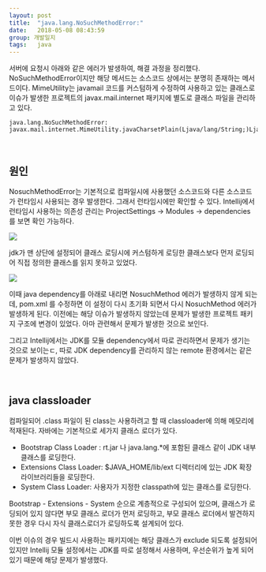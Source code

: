 ```yaml
---
layout: post
title:  "java.lang.NoSuchMethodError:"
date:   2018-05-08 08:43:59
group: 개발일지
tags:   java 
---
```


서버에 요청시 아래와 같은 에러가 발생하여, 해결 과정을 정리했다. NoSuchMethodError이지만 해당 메서드는 소스코드 상에서는 분명히 존재하는 메서드이다. MimeUtility는 javamail 코드를 커스텀하게 수정하여 사용하고 있는 클래스로 이슈가 발생한 프로젝트의 javax.mail.internet 패키지에 별도로 클래스 파일을 관리하고 있다. 

```
java.lang.NoSuchMethodError: javax.mail.internet.MimeUtility.javaCharsetPlain(Ljava/lang/String;)Ljava/lang/String;
```

<br/> 

## 원인 
NosuchMethodError는 기본적으로 컴파일시에 사용했던 소스코드와 다른 소스코드가 런타임시 사용되는 경우 발생한다. 그래서 런타임시에만 확인할 수 있다.
Intellij에서 런타임시 사용하는 의존성 관리는 ProjectSettings → Modules → dependencies 를 보면 확인 가능하다. 

<a href="//underlinee.github.io/assets/img/20180508-1.png" data-lightbox="falcon9-large">
  <img src="//underlinee.github.io/assets/img/20180508-1.png"/>
</a>

jdk가 맨 상단에 설정되어 클래스 로딩시에 커스텀하게 로딩한 클래스보다 먼저 로딩되어 직접 정의한 클래스를 읽지 못하고 있었다. 

<a href="//underlinee.github.io/assets/img/20180508-2.png" data-lightbox="falcon9-large">
  <img src="//underlinee.github.io/assets/img/20180508-2.png"/>
</a>

이때 java dependency를 아래로 내리면 NosuchMethod 에러가 발생하지 않게 되는데, pom.xml 를 수정하면 이 설정이 다시 초기화 되면서 다시 NosuchMethod 에러가 발생하게 된다. 이전에는 해당 이슈가 발생하지 않았는데 문제가 발생한 프로젝트 패키지 구조에 변경이 있었다. 아마 관련해서 문제가 발생한 것으로 보인다. 

그리고 Intellij에서는 JDK를 모듈 dependency에서 따로 관리하면서 문제가 생기는 것으로 보이는ㄷ, 따로 JDK dependency를 관리하지 않는 remote 환경에서는 같은 문제가 발생하지 않았다. 


<br/> 


## java classloader

컴파일되어 .class 파일이 된 class는 사용하려고 할 때 classloader에 의해 메모리에 적재된다. 자바에는 기본적으로 세가지 클래스 로더가 있다. 

- Bootstrap Class Loader : rt.jar 나 java.lang.\*에 포함된 클래스 같이 JDK 내부 클래스를 로딩한다. 
- Extensions Class Loader: $JAVA_HOME/lib/ext 디렉터리에 있는 JDK 확장 라이브러리들을 로딩한다. 
- System Class Loader: 사용자가 지정한 classpath에 있는 클래스를 로딩한다. 


Bootstrap - Extensions - System 순으로 계층적으로 구성되어 있으며, 클래스가 로딩되어 있지 않다면 부모 클래스 로더가 먼저 로딩하고, 부모 클래스 로더에서 발견하지 못한 경우 다시 자식 클래스로더가 로딩하도록 설계되어 있다. 

이번 이슈의 경우 빌드시 사용하는 패키지에는 해당 클래스가 exclude 되도록 설정되어 있지만 Intellij 모듈 설정에서는 JDK를 따로 설정해서 사용하며, 우선순위가 높게 되어 있기 때문에 해당 문제가 발생했다. 


<br/> 
